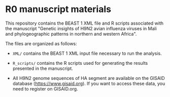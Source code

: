 # R0 manuscript materials

This repository contains the BEAST 1 XML file and R scripts associated with the manuscript "Genetic insights of H9N2 avian influenza viruses in Mali and phylogeographic patterns in northern and western Africa".

The files are organized as follows:

* `XML/` contains the BEAST 1 XML input file necessary to run the analysis.

* `R_scripts/` contains the R scripts used for generating the results presented in the manuscript.

* All H9N2 genome sequences of HA segment are available on the GISAID database (https://www.gisaid.org). If you want to access these data, you need to register on GISAID.org.
